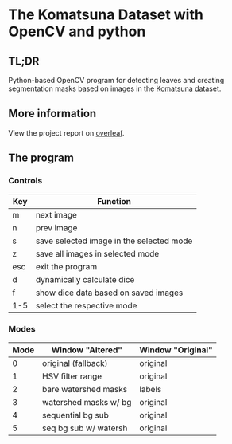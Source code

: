 # The Komatsuna Dataset with OpenCV and python

## TL;DR

Python-based OpenCV program for detecting leaves and creating segmentation masks based on images in the [Komatsuna dataset](http://limu.ait.kyushu-u.ac.jp/~agri/komatsuna/).

## More information

View the project report on [overleaf](https://www.overleaf.com/read/thzjxjdqnczs).

## The program

### Controls

Key | Function
--- | ---
m   | next image
n   | prev image
s   | save selected image in the selected mode
z   | save all images in selected mode
esc | exit the program
d   | dynamically calculate dice
f   | show dice data based on saved images
1-5 | select the respective mode

### Modes

Mode | Window "Altered" | Window "Original"
--- | --- | ---
0 | original (fallback)   | original
1 | HSV filter range      | original
2 | bare watershed masks  | labels
3 | watershed masks w/ bg | original
4 | sequential bg sub     | original
5 | seq bg sub w/ watersh | original
